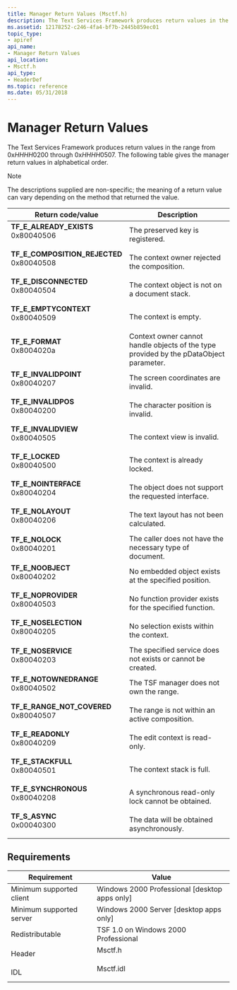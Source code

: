 ```yaml
---
title: Manager Return Values (Msctf.h)
description: The Text Services Framework produces return values in the range from 0xHHHH0200 through 0xHHHH0507. The following table gives the manager return values in alphabetical order.
ms.assetid: 12178252-c246-4fa4-bf7b-2445b859ec01
topic_type:
- apiref
api_name:
- Manager Return Values
api_location:
- Msctf.h
api_type:
- HeaderDef
ms.topic: reference
ms.date: 05/31/2018
---
```


# Manager Return Values

The Text Services Framework produces return values in the range from 0x*HHHH*0200 through 0x*HHHH*0507. The following table gives the manager return values in alphabetical order.

> [!Note]  
> The descriptions supplied are non-specific; the meaning of a return value can vary depending on the method that returned the value.

 



| Return code/value                                                                                                                                                                                                                                                   | Description                                                                                       |
|---------------------------------------------------------------------------------------------------------------------------------------------------------------------------------------------------------------------------------------------------------------------|---------------------------------------------------------------------------------------------------|
| <span id="TF_E_ALREADY_EXISTS"></span><span id="tf_e_already_exists"></span><dl> <dt>**TF\_E\_ALREADY\_EXISTS**</dt> <dt>0x80040506</dt> </dl>                   | The preserved key is registered.<br/>                                                       |
| <span id="TF_E_COMPOSITION_REJECTED"></span><span id="tf_e_composition_rejected"></span><dl> <dt>**TF\_E\_COMPOSITION\_REJECTED**</dt> <dt>0x80040508</dt> </dl> | The context owner rejected the composition.<br/>                                            |
| <span id="TF_E_DISCONNECTED"></span><span id="tf_e_disconnected"></span><dl> <dt>**TF\_E\_DISCONNECTED**</dt> <dt>0x80040504</dt> </dl>                          | The context object is not on a document stack.<br/>                                         |
| <span id="TF_E_EMPTYCONTEXT"></span><span id="tf_e_emptycontext"></span><dl> <dt>**TF\_E\_EMPTYCONTEXT**</dt> <dt>0x80040509</dt> </dl>                          | The context is empty.<br/>                                                                  |
| <span id="TF_E_FORMAT"></span><span id="tf_e_format"></span><dl> <dt>**TF\_E\_FORMAT**</dt> <dt>0x8004020a</dt> </dl>                                            | Context owner cannot handle objects of the type provided by the pDataObject parameter.<br/> |
| <span id="TF_E_INVALIDPOINT"></span><span id="tf_e_invalidpoint"></span><dl> <dt>**TF\_E\_INVALIDPOINT**</dt> <dt>0x80040207</dt> </dl>                          | The screen coordinates are invalid.<br/>                                                    |
| <span id="TF_E_INVALIDPOS"></span><span id="tf_e_invalidpos"></span><dl> <dt>**TF\_E\_INVALIDPOS**</dt> <dt>0x80040200</dt> </dl>                                | The character position is invalid.<br/>                                                     |
| <span id="TF_E_INVALIDVIEW"></span><span id="tf_e_invalidview"></span><dl> <dt>**TF\_E\_INVALIDVIEW**</dt> <dt>0x80040505</dt> </dl>                             | The context view is invalid.<br/>                                                           |
| <span id="TF_E_LOCKED"></span><span id="tf_e_locked"></span><dl> <dt>**TF\_E\_LOCKED**</dt> <dt>0x80040500</dt> </dl>                                            | The context is already locked.<br/>                                                         |
| <span id="TF_E_NOINTERFACE"></span><span id="tf_e_nointerface"></span><dl> <dt>**TF\_E\_NOINTERFACE**</dt> <dt>0x80040204</dt> </dl>                             | The object does not support the requested interface.<br/>                                   |
| <span id="TF_E_NOLAYOUT"></span><span id="tf_e_nolayout"></span><dl> <dt>**TF\_E\_NOLAYOUT**</dt> <dt>0x80040206</dt> </dl>                                      | The text layout has not been calculated.<br/>                                               |
| <span id="TF_E_NOLOCK"></span><span id="tf_e_nolock"></span><dl> <dt>**TF\_E\_NOLOCK**</dt> <dt>0x80040201</dt> </dl>                                            | The caller does not have the necessary type of document.<br/>                               |
| <span id="TF_E_NOOBJECT"></span><span id="tf_e_noobject"></span><dl> <dt>**TF\_E\_NOOBJECT**</dt> <dt>0x80040202</dt> </dl>                                      | No embedded object exists at the specified position.<br/>                                   |
| <span id="TF_E_NOPROVIDER"></span><span id="tf_e_noprovider"></span><dl> <dt>**TF\_E\_NOPROVIDER**</dt> <dt>0x80040503</dt> </dl>                                | No function provider exists for the specified function.<br/>                                |
| <span id="TF_E_NOSELECTION"></span><span id="tf_e_noselection"></span><dl> <dt>**TF\_E\_NOSELECTION**</dt> <dt>0x80040205</dt> </dl>                             | No selection exists within the context.<br/>                                                |
| <span id="TF_E_NOSERVICE"></span><span id="tf_e_noservice"></span><dl> <dt>**TF\_E\_NOSERVICE**</dt> <dt>0x80040203</dt> </dl>                                   | The specified service does not exists or cannot be created.<br/>                            |
| <span id="TF_E_NOTOWNEDRANGE"></span><span id="tf_e_notownedrange"></span><dl> <dt>**TF\_E\_NOTOWNEDRANGE**</dt> <dt>0x80040502</dt> </dl>                       | The TSF manager does not own the range.<br/>                                                |
| <span id="TF_E_RANGE_NOT_COVERED"></span><span id="tf_e_range_not_covered"></span><dl> <dt>**TF\_E\_RANGE\_NOT\_COVERED**</dt> <dt>0x80040507</dt> </dl>         | The range is not within an active composition.<br/>                                         |
| <span id="TF_E_READONLY"></span><span id="tf_e_readonly"></span><dl> <dt>**TF\_E\_READONLY**</dt> <dt>0x80040209</dt> </dl>                                      | The edit context is read-only.<br/>                                                         |
| <span id="TF_E_STACKFULL"></span><span id="tf_e_stackfull"></span><dl> <dt>**TF\_E\_STACKFULL**</dt> <dt>0x80040501</dt> </dl>                                   | The context stack is full.<br/>                                                             |
| <span id="TF_E_SYNCHRONOUS"></span><span id="tf_e_synchronous"></span><dl> <dt>**TF\_E\_SYNCHRONOUS**</dt> <dt>0x80040208</dt> </dl>                             | A synchronous read-only lock cannot be obtained.<br/>                                       |
| <span id="TF_S_ASYNC"></span><span id="tf_s_async"></span><dl> <dt>**TF\_S\_ASYNC**</dt> <dt>0x00040300</dt> </dl>                                               | The data will be obtained asynchronously.<br/>                                              |



 

## Requirements



| Requirement | Value |
|-------------------------------------|--------------------------------------------------------------------------------------|
| Minimum supported client<br/> | Windows 2000 Professional \[desktop apps only\]<br/>                           |
| Minimum supported server<br/> | Windows 2000 Server \[desktop apps only\]<br/>                                 |
| Redistributable<br/>          | TSF 1.0 on Windows 2000 Professional<br/>                                      |
| Header<br/>                   | <dl> <dt>Msctf.h</dt> </dl>   |
| IDL<br/>                      | <dl> <dt>Msctf.idl</dt> </dl> |



 

 





